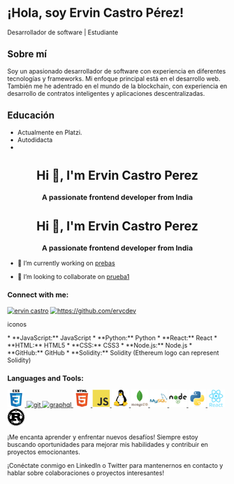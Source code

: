 # ¡Hola, soy Ervin Castro Pérez!

Desarrollador de software | Estudiante

## Sobre mí

Soy un apasionado desarrollador de software con experiencia en diferentes tecnologías y frameworks. Mi enfoque principal está en el desarrollo web.
También me he adentrado en el mundo de la blockchain, con experiencia en  desarrollo de contratos inteligentes y aplicaciones descentralizadas.

## Educación

- Actualmente en Platzi.
- Autodidacta
- 
<h1 align="center">Hi 👋, I'm Ervin Castro Perez</h1>
<h3 align="center">A passionate frontend developer from India</h3>

<h1 align="center">Hi 👋, I'm Ervin Castro Perez</h1>
<h3 align="center">A passionate frontend developer from India</h3>

- 🔭 I’m currently working on [prebas](https://github.com/ervcdev)

- 👯 I’m looking to collaborate on [prueba1](https://github.com/ervcdev)

<h3 align="left">Connect with me:</h3>
<p align="left">
<a href="https://twitter.com/ervin castro" target="blank"><img align="center" src="https://raw.githubusercontent.com/rahuldkjain/github-profile-readme-generator/master/src/images/icons/Social/twitter.svg" alt="ervin castro" height="30" width="40" /></a>
<a href="www.linkedin.com/in/ervin-castro-perez" target="blank"><img align="center" src="https://raw.githubusercontent.com/rahuldkjain/github-profile-readme-generator/master/src/images/icons/Social/linked-in-alt.svg" alt="https://github.com/ervcdev" height="30" width="40" /></a>
</p>
<p>iconos</p>
* **JavaScript:** <i class="fab fa-js"></i> JavaScript
* **Python:** <i class="fab fa-python"></i> Python
* **React:** <i class="fab fa-react"></i> React
* **HTML:** <i class="fab fa-html5"></i> HTML5
* **CSS:** <i class="fab fa-css3-alt"></i> CSS3
* **Node.js:** <i class="fab fa-node-js"></i> Node.js
* **GitHub:** <i class="fab fa-github"></i> GitHub
* **Solidity:** <i class="fab fa-ethereum"></i> Solidity (Ethereum logo can represent Solidity)



<h3 align="left">Languages and Tools:</h3>
<p align="left"> <a href="https://www.w3schools.com/css/" target="_blank" rel="noreferrer"> <img src="https://raw.githubusercontent.com/devicons/devicon/master/icons/css3/css3-original-wordmark.svg" alt="css3" width="40" height="40"/> </a> <a href="https://git-scm.com/" target="_blank" rel="noreferrer"> <img src="https://www.vectorlogo.zone/logos/git-scm/git-scm-icon.svg" alt="git" width="40" height="40"/> </a> <a href="https://graphql.org" target="_blank" rel="noreferrer"> <img src="https://www.vectorlogo.zone/logos/graphql/graphql-icon.svg" alt="graphql" width="40" height="40"/> </a> <a href="https://www.w3.org/html/" target="_blank" rel="noreferrer"> <img src="https://raw.githubusercontent.com/devicons/devicon/master/icons/html5/html5-original-wordmark.svg" alt="html5" width="40" height="40"/> </a> <a href="https://developer.mozilla.org/en-US/docs/Web/JavaScript" target="_blank" rel="noreferrer"> <img src="https://raw.githubusercontent.com/devicons/devicon/master/icons/javascript/javascript-original.svg" alt="javascript" width="40" height="40"/> </a> <a href="https://www.linux.org/" target="_blank" rel="noreferrer"> <img src="https://raw.githubusercontent.com/devicons/devicon/master/icons/linux/linux-original.svg" alt="linux" width="40" height="40"/> </a> <a href="https://www.mongodb.com/" target="_blank" rel="noreferrer"> <img src="https://raw.githubusercontent.com/devicons/devicon/master/icons/mongodb/mongodb-original-wordmark.svg" alt="mongodb" width="40" height="40"/> </a> <a href="https://www.mysql.com/" target="_blank" rel="noreferrer"> <img src="https://raw.githubusercontent.com/devicons/devicon/master/icons/mysql/mysql-original-wordmark.svg" alt="mysql" width="40" height="40"/> </a> <a href="https://nodejs.org" target="_blank" rel="noreferrer"> <img src="https://raw.githubusercontent.com/devicons/devicon/master/icons/nodejs/nodejs-original-wordmark.svg" alt="nodejs" width="40" height="40"/> </a> <a href="https://www.python.org" target="_blank" rel="noreferrer"> <img src="https://raw.githubusercontent.com/devicons/devicon/master/icons/python/python-original.svg" alt="python" width="40" height="40"/> </a> <a href="https://reactjs.org/" target="_blank" rel="noreferrer"> <img src="https://raw.githubusercontent.com/devicons/devicon/master/icons/react/react-original-wordmark.svg" alt="react" width="40" height="40"/> </a> <a href="https://www.rust-lang.org" target="_blank" rel="noreferrer"> <img src="https://raw.githubusercontent.com/devicons/devicon/master/icons/rust/rust-plain.svg" alt="rust" width="40" height="40"/> </a> </p>


¡Me encanta aprender y enfrentar nuevos desafíos! Siempre estoy buscando oportunidades para mejorar mis habilidades y contribuir en proyectos emocionantes.

¡Conéctate conmigo en LinkedIn o Twitter para mantenernos en contacto y hablar sobre colaboraciones o proyectos interesantes!
